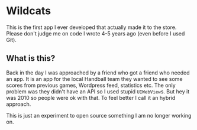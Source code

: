Wildcats
========

This is the first app I ever developed that actually made it to the store. Please don't judge me on code I wrote 4-5 years ago (even before I used Git).

## What is this?

Back in the day I was approached by a friend who got a friend who needed an app.
It is an app for the local Handball team they wanted to see some scores from previous games,
Wordpress feed, statistics etc. The only problem was they didn't have an API so I used stupid `UIWebView`s.
But hey it was 2010 so people were ok with that. To feel better I call it an hybrid approach.

This is just an experiment to open source something I am no longer working on.
